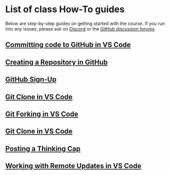 # List of class How-To guides
Below are step-by-step guides on getting started with the course. If you run into any issues, please ask on [Discord](https://discord.gg/BpWSHYNsZA) or the [GitHub discussion forums](https://github.com/albertkun/22S-ASIAAM-191A/discussions/categories/help-desk).

## [Committing code to GitHub in VS Code](git_commit.md)

## [Creating a Repository in GitHub](git_creating.md)

## [GitHub Sign-Up](github_sign_up.md)

## [Git Clone in VS Code](git_cloning.md)

## [Git Forking in VS Code](git_forking.md)

## [Git Clone in VS Code](git_cloning.md)

## [Posting a Thinking Cap](thinking_caps.md)

## [Working with Remote Updates in VS Code](git_fetch_remote_upstream.md)


